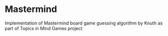 # Mastermind

Implementation of Mastermind board game guessing algorithm by Knuth as part of Topics in Mind Games project
